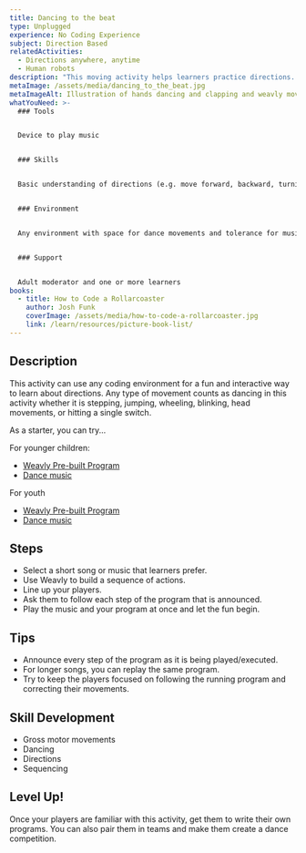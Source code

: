 ```yaml
---
title: Dancing to the beat
type: Unplugged
experience: No Coding Experience
subject: Direction Based
relatedActivities:
  - Directions anywhere, anytime
  - Human robots
description: "This moving activity helps learners practice directions. "
metaImage: /assets/media/dancing_to_the_beat.jpg
metaImageAlt: Illustration of hands dancing and clapping and weavly movement blocks
whatYouNeed: >-
  ### Tools


  Device to play music


  ### Skills


  Basic understanding of directions (e.g. move forward, backward, turning right, and turning left) and sequencing


  ### Environment


  Any environment with space for dance movements and tolerance for music


  ### Support


  Adult moderator and one or more learners
books:
  - title: How to Code a Rollarcoaster
    author: Josh Funk
    coverImage: /assets/media/how-to-code-a-rollarcoaster.jpg
    link: /learn/resources/picture-book-list/
---
```

## Description

This activity can use any coding environment for a fun and interactive way to learn about directions. Any type of movement counts as dancing in this activity whether it is stepping, jumping, wheeling, blinking, head movements, or hitting a single switch.

As a starter, you can try...

For younger children:

* [Weavly Pre-built Program](https://create.weavly.org/?v=1.2&t=default&w=Space&p=DdbB11dD&c=aab&d=)
* [Dance music](https://www.youtube.com/watch?v=iwKS4b9aUeI)

For youth

* [Weavly Pre-built Program](https://create.weavly.org/?v=1.2&t=default&w=Space&p=ADad1B1b1B1b1dD1&c=aab&d=)
* [](https://www.youtube.com/watch?v=niUaRPODJRs)[Dance music](https://www.youtube.com/watch?v=niUaRPODJRs)

## Steps

* Select a short song or music that learners prefer.
* Use Weavly to build a sequence of actions.
* Line up your players.
* Ask them to follow each step of the program that is announced.
* Play the music and your program at once and let the fun begin.

## Tips

* Announce every step of the program as it is being played/executed.
* For longer songs, you can replay the same program.
* Try to keep the players focused on following the running program and correcting their movements.

## Skill Development

* Gross motor movements 
* Dancing
* Directions
* Sequencing

## Level Up!

Once your players are familiar with this activity, get them to write their own programs. You can also pair them in teams and make them create a dance competition.